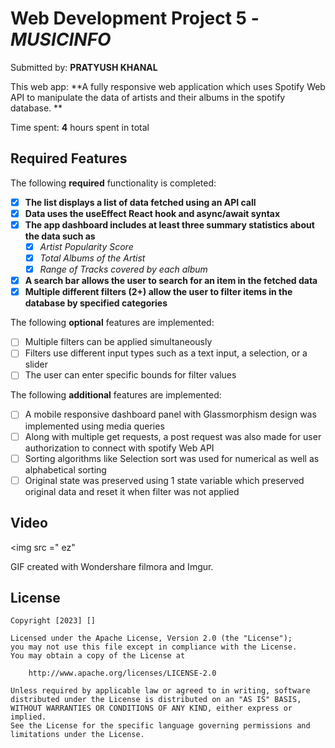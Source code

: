 # Web Development Project 5 - *MUSICINFO*

Submitted by: **PRATYUSH KHANAL**

This web app: **A fully responsive web application which uses Spotify Web API to manipulate the data of artists and their albums in the spotify database. **

Time spent: **4** hours spent in total

## Required Features

The following **required** functionality is completed:

- [x] **The list displays a list of data fetched using an API call**
- [x] **Data uses the useEffect React hook and async/await syntax**
- [x] **The app dashboard includes at least three summary statistics about the data such as**
  - [x] *Artist Popularity Score*
  - [x] *Total Albums of the Artist*
  - [x] *Range of Tracks covered by each album*
- [x] **A search bar allows the user to search for an item in the fetched data**
- [x] **Multiple different filters (2+) allow the user to filter items in the database by specified categories**

The following **optional** features are implemented:

- [ ] Multiple filters can be applied simultaneously
- [ ] Filters use different input types such as a text input, a selection, or a slider
- [ ] The user can enter specific bounds for filter values

The following **additional** features are implemented:

* [ ] A mobile responsive dashboard panel with Glassmorphism design was implemented using media queries
* [ ] Along with multiple get requests, a post request was also made for user authorization to connect with spotify Web API
* [ ] Sorting algorithms like Selection sort was used for numerical as well as alphabetical sorting
* [ ] Original state was preserved using 1 state variable which preserved original data and reset it when filter was not applied

## Video 

<img src =" ez"


<!-- Replace this with whatever GIF tool you used! -->
GIF created with Wondershare filmora and Imgur.

## License

    Copyright [2023] []

    Licensed under the Apache License, Version 2.0 (the "License");
    you may not use this file except in compliance with the License.
    You may obtain a copy of the License at

        http://www.apache.org/licenses/LICENSE-2.0

    Unless required by applicable law or agreed to in writing, software
    distributed under the License is distributed on an "AS IS" BASIS,
    WITHOUT WARRANTIES OR CONDITIONS OF ANY KIND, either express or implied.
    See the License for the specific language governing permissions and
    limitations under the License.
